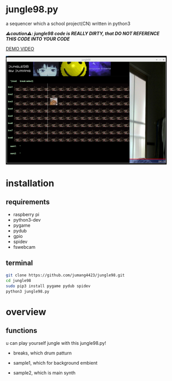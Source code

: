 # jungle98.py

a sequencer which a school project(CN) written in python3

***⚠️caution⚠️: jungle98 code is REALLY DIRTY, that DO NOT REFERENCE THIS CODE INTO YOUR CODE***

[DEMO VIDEO](https://drive.google.com/file/d/1Y9SUBlorV-7OoQtBZe5DNZIq95Z0FIIK/view?usp=sharing)

![main screen](_img/jungle98.png)

# installation



## requirements

- raspberry pi
- python3-dev
- pygame
- pydub
- gpio
- spidev
- fswebcam

## terminal

```bash
git clone https://github.com/jumang4423/jungle98.git
cd jungle98
sudo pip3 install pygame pydub spidev
python3 jungle98.py
```

# overview

## functions

u can play yourself jungle with this jungle98.py!

- breaks, which drum patturn

- sample1, which for background embient 

- sample2, which is main synth

